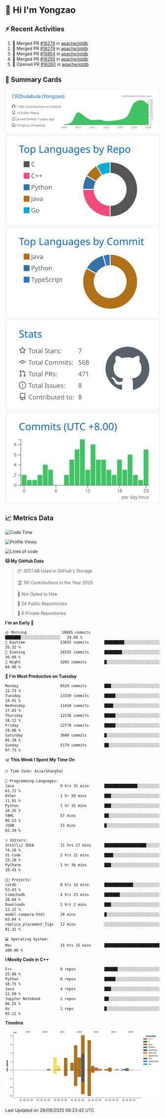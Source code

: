 # 👋 Hi I'm Yongzao

## ⚡ Recent Activities
<!--START_SECTION:activity-->
1. 🎉 Merged PR [#16278](https://github.com/apache/iotdb/pull/16278) in [apache/iotdb](https://github.com/apache/iotdb)
2. 🎉 Merged PR [#16279](https://github.com/apache/iotdb/pull/16279) in [apache/iotdb](https://github.com/apache/iotdb)
3. 🎉 Merged PR [#15854](https://github.com/apache/iotdb/pull/15854) in [apache/iotdb](https://github.com/apache/iotdb)
4. 🎉 Merged PR [#16255](https://github.com/apache/iotdb/pull/16255) in [apache/iotdb](https://github.com/apache/iotdb)
5. 💪 Opened PR [#16260](https://github.com/apache/iotdb/pull/16260) in [apache/iotdb](https://github.com/apache/iotdb)
<!--END_SECTION:activity-->

## 🎑 Summary Cards

[![](https://raw.githubusercontent.com/CRZbulabula/CRZbulabula/main/profile-summary-card-output/github/0-profile-details.svg)](https://github.com/vn7n24fzkq/github-profile-summary-cards)
[![](https://raw.githubusercontent.com/CRZbulabula/CRZbulabula/main/profile-summary-card-output/github/1-repos-per-language.svg)](https://github.com/vn7n24fzkq/github-profile-summary-cards) [![](https://raw.githubusercontent.com/CRZbulabula/CRZbulabula/main/profile-summary-card-output/github/2-most-commit-language.svg)](https://github.com/vn7n24fzkq/github-profile-summary-cards)
[![](https://raw.githubusercontent.com/CRZbulabula/CRZbulabula/main/profile-summary-card-output/github/3-stats.svg)](https://github.com/vn7n24fzkq/github-profile-summary-cards) [![](https://raw.githubusercontent.com/CRZbulabula/CRZbulabula/main/profile-summary-card-output/github/4-productive-time.svg)](https://github.com/vn7n24fzkq/github-profile-summary-cards)

## 📈 Metrics Data

<!--START_SECTION:waka-->
![Code Time](http://img.shields.io/badge/Code%20Time-1%2C152%20hrs%2013%20mins-blue)

![Profile Views](http://img.shields.io/badge/Profile%20Views-1-blue)

![Lines of code](https://img.shields.io/badge/From%20Hello%20World%20I%27ve%20Written-36.2%20million%20lines%20of%20code-blue)

**🐱 My GitHub Data** 

> 📦 307.1 kB Used in GitHub's Storage 
 > 
> 🏆 191 Contributions in the Year 2025
 > 
> 🚫 Not Opted to Hire
 > 
> 📜 24 Public Repositories 
 > 
> 🔑 6 Private Repositories 
 > 
**I'm an Early 🐤** 

```text
🌞 Morning                19885 commits       ███████░░░░░░░░░░░░░░░░░░   29.69 % 
🌆 Daytime                23655 commits       █████████░░░░░░░░░░░░░░░░   35.32 % 
🌃 Evening                20155 commits       ████████░░░░░░░░░░░░░░░░░   30.09 % 
🌙 Night                  3285 commits        █░░░░░░░░░░░░░░░░░░░░░░░░   04.90 % 
```
📅 **I'm Most Productive on Tuesday** 

```text
Monday                   8529 commits        ███░░░░░░░░░░░░░░░░░░░░░░   12.73 % 
Tuesday                  13339 commits       █████░░░░░░░░░░░░░░░░░░░░   19.91 % 
Wednesday                11410 commits       ████░░░░░░░░░░░░░░░░░░░░░   17.03 % 
Thursday                 12136 commits       █████░░░░░░░░░░░░░░░░░░░░   18.12 % 
Friday                   12779 commits       █████░░░░░░░░░░░░░░░░░░░░   19.08 % 
Saturday                 3608 commits        █░░░░░░░░░░░░░░░░░░░░░░░░   05.39 % 
Sunday                   5179 commits        ██░░░░░░░░░░░░░░░░░░░░░░░   07.73 % 
```


📊 **This Week I Spent My Time On** 

```text
🕑︎ Time Zone: Asia/Shanghai

💬 Programming Languages: 
Java                     9 hrs 31 mins       ███████████████░░░░░░░░░░   61.72 % 
Other                    1 hr 50 mins        ███░░░░░░░░░░░░░░░░░░░░░░   11.91 % 
Python                   1 hr 35 mins        ███░░░░░░░░░░░░░░░░░░░░░░   10.35 % 
YAML                     57 mins             ██░░░░░░░░░░░░░░░░░░░░░░░   06.22 % 
JSON                     31 mins             █░░░░░░░░░░░░░░░░░░░░░░░░   03.39 % 

🔥 Editors: 
IntelliJ IDEA            11 hrs 27 mins      ███████████████████░░░░░░   74.28 % 
VS Code                  2 hrs 21 mins       ████░░░░░░░░░░░░░░░░░░░░░   15.28 % 
PyCharm                  1 hr 36 mins        ███░░░░░░░░░░░░░░░░░░░░░░   10.43 % 

🐱‍💻 Projects: 
iotdb                    8 hrs 14 mins       █████████████░░░░░░░░░░░░   53.43 % 
timechodb                4 hrs 23 mins       ███████░░░░░░░░░░░░░░░░░░   28.44 % 
Downloads                2 hrs 2 mins        ███░░░░░░░░░░░░░░░░░░░░░░   13.22 % 
model-compare-html       28 mins             █░░░░░░░░░░░░░░░░░░░░░░░░   03.04 % 
replica_placement_figs   12 mins             ░░░░░░░░░░░░░░░░░░░░░░░░░   01.31 % 

💻 Operating System: 
Mac                      15 hrs 25 mins      █████████████████████████   100.00 % 
```

**I Mostly Code in C++** 

```text
C++                      8 repos             ██████░░░░░░░░░░░░░░░░░░░   25.00 % 
Python                   6 repos             █████░░░░░░░░░░░░░░░░░░░░   18.75 % 
Java                     4 repos             ███░░░░░░░░░░░░░░░░░░░░░░   12.50 % 
Jupyter Notebook         2 repos             ██░░░░░░░░░░░░░░░░░░░░░░░   06.25 % 
Go                       1 repo              █░░░░░░░░░░░░░░░░░░░░░░░░   03.12 % 
```



**Timeline**

![Lines of Code chart](https://raw.githubusercontent.com/CRZbulabula/CRZbulabula/main/assets/bar_graph.png)


 Last Updated on 28/08/2025 08:23:42 UTC
<!--END_SECTION:waka-->

